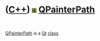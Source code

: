 
 

 

 

 

 

([C++](Cpp.md)) ![Qt](PicQt.png) [QPainterPath](CppQPainterPath.md)
=====================================================================

 

[QPainterPath](CppQPainterPath.md) is a [Qt](CppQt.md)
[class](CppClass.md).

 

 

 

 

 

 

